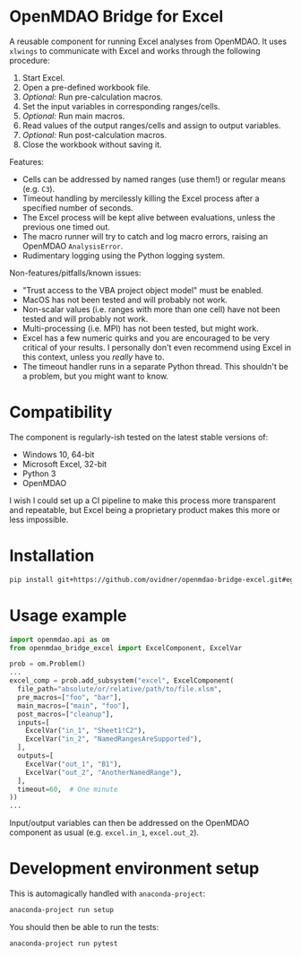 OpenMDAO Bridge for Excel
=========================
A reusable component for running Excel analyses from OpenMDAO. It uses `xlwings` to communicate with Excel and works through the following procedure:
1. Start Excel.
2. Open a pre-defined workbook file.
3. *Optional:* Run pre-calculation macros.
4. Set the input variables in corresponding ranges/cells.
5. *Optional:* Run main macros.
6. Read values of the output ranges/cells and assign to output variables.
7. *Optional:* Run post-calculation macros.
8. Close the workbook without saving it.

Features:
* Cells can be addressed by named ranges (use them!) or regular means (e.g. `C3`).
* Timeout handling by mercilessly killing the Excel process after a specified number of seconds.
* The Excel process will be kept alive between evaluations, unless the previous one timed out.
* The macro runner will try to catch and log macro errors, raising an OpenMDAO `AnalysisError`.
* Rudimentary logging using the Python logging system.

Non-features/pitfalls/known issues:
* "Trust access to the VBA project object model" must be enabled.
* MacOS has not been tested and will probably not work.
* Non-scalar values (i.e. ranges with more than one cell) have not been tested and will probably not work.
* Multi-processing (i.e. MPI) has not been tested, but might work.
* Excel has a few numeric quirks and you are encouraged to be very critical of your results. I personally don't even recommend using Excel in this context, unless you *really* have to.
* The timeout handler runs in a separate Python thread. This shouldn't be a problem, but you might want to know.

# Compatibility
The component is regularly-ish tested on the latest stable versions of:
* Windows 10, 64-bit
* Microsoft Excel, 32-bit
* Python 3
* OpenMDAO

I wish I could set up a CI pipeline to make this process more transparent and repeatable, but Excel being a proprietary product makes this more or less impossible.

# Installation
```sh
pip install git+https://github.com/ovidner/openmdao-bridge-excel.git#egg=openmdao_bridge_excel
```

# Usage example
```python
import openmdao.api as om
from openmdao_bridge_excel import ExcelComponent, ExcelVar

prob = om.Problem()
...
excel_comp = prob.add_subsystem("excel", ExcelComponent(
  file_path="absolute/or/relative/path/to/file.xlsm",
  pre_macros=["foo", "bar"],
  main_macros=["main", "foo"],
  post_macros=["cleanup"],
  inputs=[
    ExcelVar("in_1", "Sheet1!C2"),
    ExcelVar("in_2", "NamedRangesAreSupported"),
  ],
  outputs=[
    ExcelVar("out_1", "B1"),
    ExcelVar("out_2", "AnotherNamedRange"),
  ],
  timeout=60,  # One minute
))
...
```
Input/output variables can then be addressed on the OpenMDAO component as usual (e.g. `excel.in_1`, `excel.out_2`).

# Development environment setup
This is automagically handled with `anaconda-project`:
```sh
anaconda-project run setup
```

You should then be able to run the tests:
```sh
anaconda-project run pytest
```

